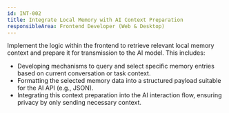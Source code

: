 ```yaml
---
id: INT-002
title: Integrate Local Memory with AI Context Preparation
responsibleArea: Frontend Developer (Web & Desktop)
---
```

Implement the logic within the frontend to retrieve relevant local memory context and prepare it for transmission to the AI model. This includes:
*   Developing mechanisms to query and select specific memory entries based on current conversation or task context.
*   Formatting the selected memory data into a structured payload suitable for the AI API (e.g., JSON).
*   Integrating this context preparation into the AI interaction flow, ensuring privacy by only sending necessary context.